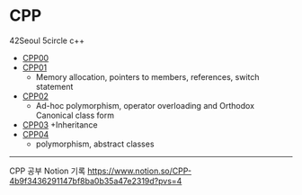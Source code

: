 # CPP  
42Seoul 5circle c++   
+ [CPP00](https://github.com/hyerim108/CPP/tree/master/Module00)  
+ [CPP01](https://github.com/hyerim108/CPP/tree/master/Module01)
    + Memory allocation, pointers to members, references, switch statement
+ [CPP02](https://github.com/hyerim108/CPP/tree/master/Module02)
  + Ad-hoc polymorphism, operator overloading and Orthodox Canonical class form
+ [CPP03](https://github.com/hyerim108/CPP/tree/master/Module03)
    +Inheritance
+ [CPP04](https://github.com/hyerim108/CPP/tree/master/Module04)
  + polymorphism, abstract classes
------------
CPP 공부 Notion 기록
https://www.notion.so/CPP-4b9f3436291147bf8ba0b35a47e2319d?pvs=4
